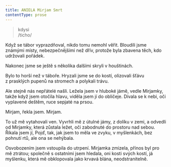 ```yaml
---
title: ANIELA Mirjam Smrt
contentType: prose
---
```


<section>

> kdysi  
> /ticho/

Když se tábor vyprazdňoval, nikdo tomu nemohl věřit. Bloudili jsme známými místy, nebezpečnějšími než dřív, protože byla zbavena těch, kdo udržovali pořádek.

</section>

<section>

Nakonec jsme se ještě s několika dalšími skryli v houštinách.

Bylo to horší než v táboře. Hryzali jsme se do kostí, olizovali šťávu z prasklých pupenů na stromech a polykali trávu.

Ale stejně nás nepřátelé našli. Ležela jsem v hluboké jámě, vedle Mirjamky, takže když jsem otočila hlavu, viděla jsem jí do obličeje. Dívala se k nebi, oči vyplavené deštěm, ruce sepjaté na prsou.

Mirjam, řekla jsem. Mirjam.

To už mě vytahovali ven. Vyvrhli mě z útulné jámy, z dolíku v zemi, a odvedli od Mirjamky, která zůstala ležet, oči zabodnuté do prostoru nad sebou. Říkala jsem jí, Pojď, tak, jak jsem to měla ve zvyku, v myšlenkách, bez pohnutí rtů, ale ona se nehýbala.

</section>

<section>

Osvobozením jsem vstoupila do utrpení. Mirjamka zmizela, přínos byl pro mě ztrátou; společně s ostatními jsem hledala, oni kosti svých kostí, já myšlenku, která mě obklopovala jako krvavá blána, neodstranitelně.

</section>
